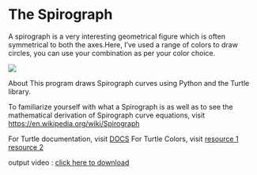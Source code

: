 #  The Spirograph
A spirograph is a very interesting geometrical figure which is often symmetrical to both the axes.Here, I’ve used a range of colors to draw circles, you can use your combination as per your color choice.

![](https://github.com/shreyamalogi/Awesome_Python_Scripts/blob/main/GUIScripts/spirograph/images/spirograph.png)

About This program draws Spirograph curves using Python and the Turtle library.

To familiarize yourself with what a Spirograph is as well as to see the mathematical derivation of Spirograph curve equations, visit https://en.wikipedia.org/wiki/Spirograph

For Turtle documentation, visit [DOCS](https://docs.python.org/2/library/turtle.html)
For Turtle Colors, visit 
[resource 1](https://cs111.wellesley.edu/labs/lab01/colors)
[resource 2](https://trinket.io/docs/colors)

output video : [click here to download](https://github.com/shreyamalogi/Awesome_Python_Scripts/blob/main/GUIScripts/spirograph/spirograph.mp4)

